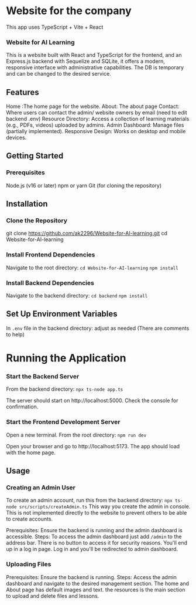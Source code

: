# Website for the company
This app uses TypeScript + Vite + React

### Website for AI Learning
This is a website built with React and TypeScript for the frontend, and an Express.js backend with Sequelize and SQLite, it offers a modern, responsive interface with administrative capabilities. The DB is temporary and can be changed to the desired service.

## Features
Home :The home page for the website.
About: The about page
Contact: Where users can contact the admin/ website owners by email (need to edit backend .env)
Resource Directory: Access a collection of learning materials (e.g., PDFs, videos) uploaded by admins.
Admin Dashboard: Manage files (partially implemented).
Responsive Design: Works on desktop and mobile devices.

## Getting Started

### Prerequisites
Node.js (v16 or later)
npm or yarn
Git (for cloning the repository)

## Installation

### Clone the Repository
git clone https://github.com/ak2296/Website-for-AI-learning.git
cd Website-for-AI-learning


### Install Frontend Dependencies

Navigate to the root directory: `cd Website-for-AI-learning`
 ```npm install```




### Install Backend Dependencies

Navigate to the backend directory: `cd backend`
```npm install```




## Set Up Environment Variables

In ```.env``` file in the backend directory: adjust as needed (There are comments to help)




# Running the Application

### Start the Backend Server

From the backend directory: ```npx ts-node app.ts```


The server should start on http://localhost:5000. Check the console for confirmation.


### Start the Frontend Development Server

Open a new terminal. From the root directory: ```npm run dev```


Open your browser and go to http://localhost:5173. The app should load with the home page.



## Usage

### Creating an Admin User

To create an admin account, run this from the backend directory:
```npx ts-node src/scripts/createAdmin.ts```
This way you create the admin in console. This is not implemented directly to the website to prevent others to be able to create accounts.

Prerequisites: Ensure the backend is running and the admin dashboard is accessible.
Steps:
To access the admin dashboard just add ```/admin``` to the address bar. There is no button to access it for security reasons. 
You'll end up in a log in page. Log in and you'll be redirected to admin dashboard.



### Uploading Files

Prerequisites: Ensure the backend is running.
Steps:
Access the admin dashboard and navigate to the desired management section. The home and About page has default images and text. the resources is the main section to upload and delete files and lessons.



